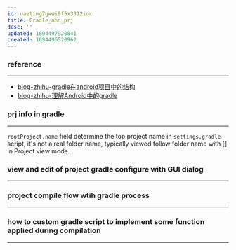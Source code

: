 ```yaml
---
id: uaetimg7gwwi9f5x3312ioc
title: Gradle_and_prj
desc: ''
updated: 1694497920841
created: 1694496520962
---
```


### reference
--------------
- [blog-zhihu-gradle在android项目中的结构](https://zhuanlan.zhihu.com/p/605490012)
- [blog-zhihu-理解Android中的gradle](https://zhuanlan.zhihu.com/p/139685763)

### prj info in gradle
------------
`rootProject.name` field determine the top project name in `settings.gradle` script, it's not a real folder name, typically viewed follow folder name with [] in Project view mode.



### view and edit of project gradle configure with GUI dialog  
------------------






### project compile flow wtih gradle process
----------------



### how to custom gradle script to implement some function applied during compilation
------------------


